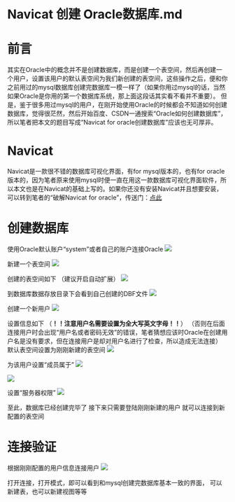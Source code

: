 # Navicat 创建 Oracle数据库.md

# 前言

其实在Oracle中的概念并不是创建数据库，而是创建一个表空间，然后再创建一个用户，设置该用户的默认表空间为我们新创建的表空间，这些操作之后，便和你之前用过的mysql数据库创建完数据库一模一样了（如果你用过mysql的话，当然如果Oracle是你用的第一个数据库系统，那上面这段话其实看不看并不重要）。
但是，鉴于很多用过mysql的用户，在刚开始使用Oracle的时候都会不知道如何创建数据库，觉得很茫然，然后开始百度、CSDN一通搜索“Oracle如何创建数据库”，所以笔者把本文的题目写成“Navicat for oracle创建数据库”应该也无可厚非。

# Navicat

Navicat是一款很不错的数据库可视化界面，有for mysql版本的，也有for oracle版本的，因为笔者原来使用mysql时便一直在用这一款数据库可视化界面软件，所以本文也是在Navicat的基础上写的。如果你还没有安装Navicat并且想要安装，可以转到笔者的“破解Navicat for oracle”，传送门：[点此](https://blog.csdn.net/Eazon_chan/article/details/88914876)

# 创建数据库

使用Oracle默认账户“system”或者自己的账户连接Oracle
![](./images/Navicat创建Oracle数据库-20230912152947209.png)

新建一个表空间
![](./images/Navicat创建Oracle数据库-20230912152947234.png)

创建的表空间如下
（建议开启自动扩展）
![](./images/Navicat创建Oracle数据库-20230912152947265.png)

到数据库数据存放目录下会看到自己创建的DBF文件
![](./images/Navicat创建Oracle数据库-20230912152947284.png)

创建一个新用户
![](./images/Navicat创建Oracle数据库-20230912152947318.png)

设置信息如下
（**！！注意用户名需要设置为全大写英文字母！！**）
（否则在后面连接用户时会出现“用户名或者密码无效”的错误，笔者猜想应该时Oracle在创建用户名是没有要求，但在连接用户是却对用户名进行了检查，所以造成无法连接）
默认表空间设置为刚刚新建的表空间
![](./images/Navicat创建Oracle数据库-20230912152947340.png)

为该用户设置“成员属于”
![](./images/Navicat创建Oracle数据库-20230912152947361.png)

![](./images/Navicat创建Oracle数据库-20230912152947385.png)

设置“服务器权限”
![](./images/Navicat创建Oracle数据库-20230912152947413.png)

至此，数据库已经创建完毕了
接下来只需要登陆刚刚新建的用户
就可以连接到新配置的表空间

# 连接验证

根据刚刚配置的用户信息连接用户
![](./images/Navicat创建Oracle数据库-20230912152947432.png)

打开连接，打开模式，即可以看到和mysql创建完数据库基本一致的界面，
可以新建表，也可以新建视图等等
